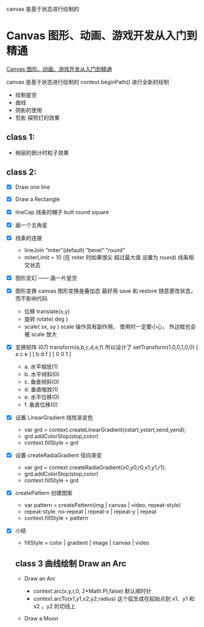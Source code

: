 <!--
 * @Version: 2.0
 * @Autor: rockshang
 * @Date: 2021-12-05 18:38:41
-->

canvas 是基于状态进行绘制的

# Canvas 图形、动画、游戏开发从入门到精通

[Canvas 图形、动画、游戏开发从入门到精通](https://www.youtube.com/watch?v=D4h4puFp-6k&list=PL9nxfq1tlKKlmrUsdfVrTRt0lI1yQ9DEb&index=2)

canvas 是基于状态进行绘制的
context.beginPath() 进行全新的绘制

- 绘制星空
- 曲线
- 阴影的使用
- 剪影 探照灯的效果

## class 1:

- 绚丽的倒计时粒子效果

## class 2:

- [x] Draw one line
- [x] Draw a Rectangle
- [x] lineCap 线条的帽子 butt round square
- [x] 画一个五角星
- [x] 线条的连接
  - lineJoin “miter”(default) ”bevel“ ”round“
  - miterLimit = 10 (在 miter 时如果很尖 超过最大值 设置为 round) 线条相交状态
- [x] 图形变幻 —— 画一片星空
- [x] 图形变换 canvas 图形变换是叠加态 最好用 save 和 restore 随意更改状态，而不影响代码
  - 位移 translate(x,y)
  - 旋转 rotate( deg )
  - scale( sx, sy ) scale 操作具有副作用， 使用时一定要小心， 外边框也会被 scale 放大
- [x] 变换矩阵 (07) transform(a,b,c,d,e,f) 所以设计了 setTransform(1,0,0,1,0,0)
      [ a c e ]
      [ b d f ]
      [ 0 0 1 ]

  - a. 水平缩放(1)
  - b. 水平倾斜(0)
  - c. 垂直倾斜(0)
  - d. 垂直缩放(1)
  - e. 水平位移(0)
  - f. 垂直位移(0)

- [x] 设置 LinearGradient 线性渐变色

  - var grd = context.createLinearGradient(xstart,ystart,xend,yend);
  - grd.addColorStop(stop,color)
  - context.fillStyle = grd

- [x] 设置 createRadiaGradient 径向渐变

  - var grd = context.createRadiaGradient(x0,y0,r0,x1,y1,r1);
  - grd.addColorStop(stop,color)
  - context.fillStyle = grd

- [x] createPattern 创建图案

  - var pattern = createPattern(img | canvas | video, repeat-style)
  - repeat-style: no-repeat | repeat-x | repeat-y | repeat
  - context.fillStyle = pattern

- [x] 小结

  - fillStyle = color | gradient | image | canvas | video

  ## class 3 曲线绘制 Draw an Arc

  - Draw an Arc
    - context.arc(x,y,r,0, 2\*Math.PI,false) 默认顺时针
    - context.arcTo(x1,y1,x2,y2,radius) 这个弧生成在起始点到 x1、y1 和 x2 ，y2 的切线上

  - Draw a Moon
  
